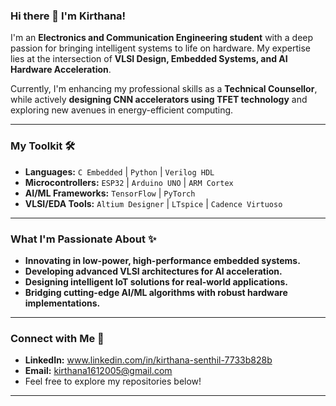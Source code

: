 
### Hi there 👋 I'm Kirthana!

I'm an **Electronics and Communication Engineering student** with a deep passion for bringing intelligent systems to life on hardware. My expertise lies at the intersection of **VLSI Design, Embedded Systems, and AI Hardware Acceleration**.

Currently, I'm enhancing my professional skills as a **Technical Counsellor**, while actively **designing CNN accelerators using TFET technology** and exploring new avenues in energy-efficient computing.

---

### My Toolkit 🛠️

* **Languages:** `C Embedded` | `Python` | `Verilog HDL`
* **Microcontrollers:** `ESP32` | `Arduino UNO` | `ARM Cortex`
* **AI/ML Frameworks:** `TensorFlow` | `PyTorch`
* **VLSI/EDA Tools:** `Altium Designer` | `LTspice` | `Cadence Virtuoso`

---

### What I'm Passionate About ✨

* **Innovating in low-power, high-performance embedded systems.**
* **Developing advanced VLSI architectures for AI acceleration.**
* **Designing intelligent IoT solutions for real-world applications.**
* **Bridging cutting-edge AI/ML algorithms with robust hardware implementations.**

---

### Connect with Me 💬

* **LinkedIn:** www.linkedin.com/in/kirthana-senthil-7733b828b
* **Email:**  kirthana1612005@gmail.com
* Feel free to explore my repositories below! 

---
